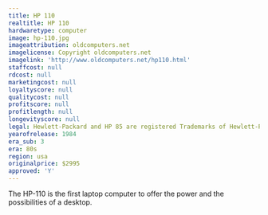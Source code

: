 ```yaml
---
title: HP 110
realtitle: HP 110
hardwaretype: computer
image: hp-110.jpg
imageattribution: oldcomputers.net
imagelicense: Copyright oldcomputers.net
imagelink: 'http://www.oldcomputers.net/hp110.html'
staffcost: null
rdcost: null
marketingcost: null
loyaltyscore: null
qualitycost: null
profitscore: null
profitlength: null
longevityscore: null
legal: Hewlett-Packard and HP 85 are registered Trademarks of Hewlett-Packard Development Company, L.P.
yearofrelease: 1984
era_sub: 3
era: 80s
region: usa
originalprice: $2995
approved: 'Y'
---
```


The HP-110 is the first laptop computer to offer the power and the possibilities of a desktop.
